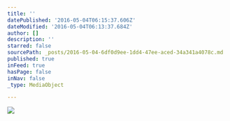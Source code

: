 ```yaml
---
title: ''
datePublished: '2016-05-04T06:15:37.606Z'
dateModified: '2016-05-04T06:13:37.684Z'
author: []
description: ''
starred: false
sourcePath: _posts/2016-05-04-6df0d9ee-1dd4-47ee-aced-34a341a4078c.md
published: true
inFeed: true
hasPage: false
inNav: false
_type: MediaObject

---
```

![](https://the-grid-user-content.s3-us-west-2.amazonaws.com/5fc5ba8b-1f4e-4971-85e5-c3c33baa8285.jpg)